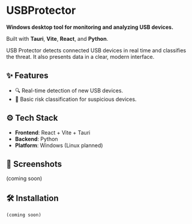 # USBProtector

**Windows desktop tool for monitoring and analyzing USB devices.**

Built with **Tauri**, **Vite**, **React**, and **Python**.

USB Protector detects connected USB devices in real time and classifies the threat. It also presents data in a clear, modern interface.

## ✨ Features

- 🔍 Real-time detection of new USB devices.
- 🎯 Basic risk classification for suspicious devices.

## ⚙️ Tech Stack

- **Frontend**: React + Vite + Tauri
- **Backend**: Python
- **Platform**: Windows (Linux planned)

## 📸 Screenshots

(coming soon)

## 🛠️ Installation

```
(coming soon)
```